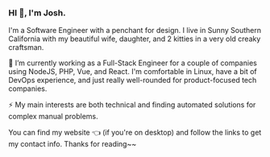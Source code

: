 ### HI 👋, I'm Josh.

I'm a Software Engineer with a penchant for design. I live in Sunny Southern California with my beautiful wife, daughter, and 2 kitties in a very old creaky craftsman.

🔭 I’m currently working as a Full-Stack Engineer for a couple of companies using NodeJS, PHP, Vue, and React. I'm comfortable in Linux, have a bit of DevOps experience, and just really well-rounded for product-focused tech companies.

⚡ My main interests are both technical and finding automated solutions for complex manual problems.

You can find my website 👈 (if you're on desktop) and follow the links to get my contact info. Thanks for reading~~

<!--
**joshuar500/joshuar500** is a ✨ _special_ ✨ repository because its `README.md` (this file) appears on your GitHub profile.

Here are some ideas to get you started:

- 🔭 I’m currently working on ...
- 🌱 I’m currently learning ...
- 👯 I’m looking to collaborate on ...
- 🤔 I’m looking for help with ...
- 💬 Ask me about ...
- 📫 How to reach me: ...
- 😄 Pronouns: ...
- ⚡ Fun fact: ...
-->
